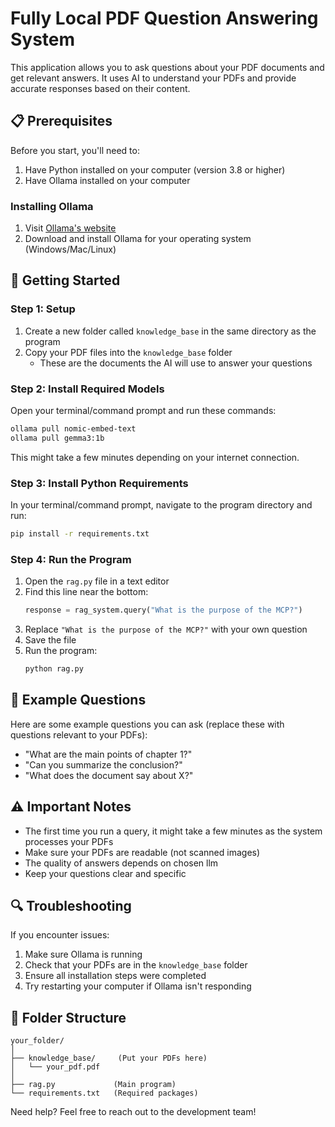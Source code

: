 # Fully Local PDF Question Answering System

This application allows you to ask questions about your PDF documents and get relevant answers. It uses AI to understand your PDFs and provide accurate responses based on their content.

## 📋 Prerequisites

Before you start, you'll need to:
1. Have Python installed on your computer (version 3.8 or higher)
2. Have Ollama installed on your computer

### Installing Ollama

1. Visit [Ollama's website](https://ollama.ai/)
2. Download and install Ollama for your operating system (Windows/Mac/Linux)

## 🚀 Getting Started

### Step 1: Setup

1. Create a new folder called `knowledge_base` in the same directory as the program
2. Copy your PDF files into the `knowledge_base` folder
   - These are the documents the AI will use to answer your questions

### Step 2: Install Required Models

Open your terminal/command prompt and run these commands:

```bash
ollama pull nomic-embed-text
ollama pull gemma3:1b
```

This might take a few minutes depending on your internet connection.

### Step 3: Install Python Requirements

In your terminal/command prompt, navigate to the program directory and run:

```bash
pip install -r requirements.txt
```

### Step 4: Run the Program

1. Open the `rag.py` file in a text editor
2. Find this line near the bottom:
   ```python
   response = rag_system.query("What is the purpose of the MCP?")
   ```
3. Replace `"What is the purpose of the MCP?"` with your own question
4. Save the file
5. Run the program:
   ```bash
   python rag.py
   ```

## 📝 Example Questions

Here are some example questions you can ask (replace these with questions relevant to your PDFs):
- "What are the main points of chapter 1?"
- "Can you summarize the conclusion?"
- "What does the document say about X?"

## ⚠️ Important Notes

- The first time you run a query, it might take a few minutes as the system processes your PDFs
- Make sure your PDFs are readable (not scanned images)
- The quality of answers depends on chosen llm
- Keep your questions clear and specific

## 🔍 Troubleshooting

If you encounter issues:
1. Make sure Ollama is running
2. Check that your PDFs are in the `knowledge_base` folder
3. Ensure all installation steps were completed
4. Try restarting your computer if Ollama isn't responding

## 📁 Folder Structure

```
your_folder/
│
├── knowledge_base/     (Put your PDFs here)
│   └── your_pdf.pdf
│
├── rag.py             (Main program)
└── requirements.txt   (Required packages)
```

Need help? Feel free to reach out to the development team!
